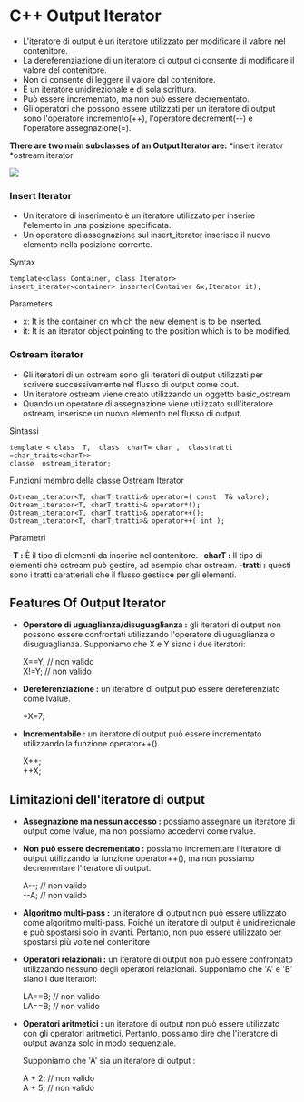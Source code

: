 # C++ Output Iterator

-  L'iteratore di output è un iteratore utilizzato per modificare il valore nel contenitore.
-  La dereferenziazione di un iteratore di output ci consente di modificare il valore del contenitore.
-  Non ci consente di leggere il valore dal contenitore.
-  È un iteratore unidirezionale e di sola scrittura.
-  Può essere incrementato, ma non può essere decrementato.
-  Gli operatori che possono essere utilizzati per un iteratore di output sono l'operatore incremento(++), l'operatore decrement(--) e l'operatore assegnazione(=).

**There are two main subclasses of an Output Iterator are:**
*insert iterator
*ostream iterator

![](https://static.javatpoint.com/cpp/images/cpp-output-iterator.png)

### Insert Iterator
- Un iteratore di inserimento è un iteratore utilizzato per inserire l'elemento in una posizione specificata.
- Un operatore di assegnazione sul insert_iterator inserisce il nuovo elemento nella posizione corrente.
  
Syntax

    template<class Container, class Iterator>  
    insert_iterator<container> inserter(Container &x,Iterator it); 

Parameters
- x: It is the container on which the new element is to be inserted.
- it: It is an iterator object pointing to the position which is to be modified.


### Ostream iterator

- Gli iteratori di un ostream sono gli iteratori di output utilizzati per scrivere successivamente nel flusso di output come cout.
- Un iteratore ostream viene creato utilizzando un oggetto basic_ostream
- Quando un operatore di assegnazione viene utilizzato sull'iteratore ostream, inserisce un nuovo elemento nel flusso di output.

Sintassi

    template < class  T,  class  charT= char ,  classtratti  =char_traits<charT>>  
    classe  ostream_iterator;  

Funzioni membro della classe Ostream Iterator

    Ostream_iterator<T, charT,tratti>& operator=( const  T& valore);  
    Ostream_iterator<T, charT,tratti>& operator*();  
    Ostream_iterator<T, charT,tratti>& operator++();  
    Ostream_iterator<T, charT,tratti>& operator++( int );  

Parametri

-**T :** È il tipo di elementi da inserire nel contenitore.
-**charT :** Il tipo di elementi che ostream può gestire, ad esempio char ostream.
-**tratti :** questi sono i tratti caratteriali che il flusso gestisce per gli elementi.


## Features Of Output Iterator

- **Operatore di uguaglianza/disuguaglianza :** gli iteratori di output non possono essere confrontati utilizzando l'operatore di uguaglianza o disuguaglianza. Supponiamo che X e Y siano i due iteratori:

    X==Y; // non valido  
    X!=Y; // non valido  

- **Dereferenziazione :** un iteratore di output può essere dereferenziato come lvalue.

    *X=7;  

- **Incrementabile :** un iteratore di output può essere incrementato utilizzando la funzione operator++().

    X++;  
    ++X;  
  
## Limitazioni dell'iteratore di output

- **Assegnazione ma nessun accesso :** possiamo assegnare un iteratore di output come lvalue, ma non possiamo accedervi come rvalue.
- **Non può essere decrementato :** possiamo incrementare l'iteratore di output utilizzando la funzione operator++(), ma non possiamo decrementare l'iteratore di output.

    A--;            // non valido  
    --A;            // non valido  
- **Algoritmo multi-pass :** un iteratore di output non può essere utilizzato come algoritmo multi-pass. Poiché un iteratore di output è unidirezionale e può spostarsi solo in avanti. Pertanto, non può essere utilizzato per spostarsi più volte nel contenitore
- **Operatori relazionali :** un iteratore di output non può essere confrontato utilizzando nessuno degli operatori relazionali.
  Supponiamo che 'A' e 'B' siano i due iteratori:

    LA==B;        // non valido  
    LA==B;        // non valido  

- **Operatori aritmetici :** un iteratore di output non può essere utilizzato con gli operatori aritmetici. Pertanto, possiamo dire che l'iteratore di output avanza solo in modo sequenziale.
    
    Supponiamo che 'A' sia un iteratore di output :

    A + 2;               // non valido  
    A + 5;               // non valido     